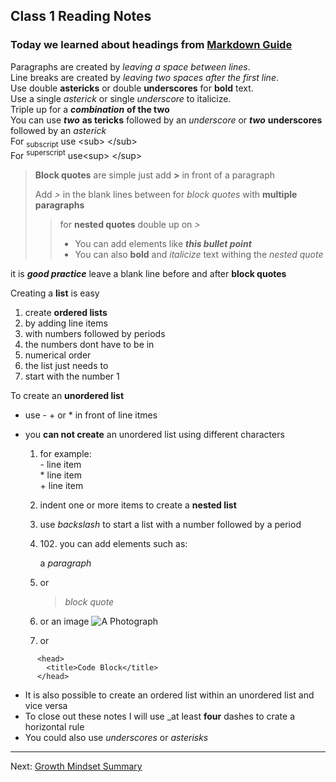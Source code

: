 ## Class 1 Reading Notes

### Today we learned about headings from [Markdown Guide](https://www.markdownguide.org/basic-syntax/#headings)

Paragraphs are created by *leaving a space between lines*.  
Line breaks are created by *leaving two spaces after the first line*.  
Use double **astericks** or double __underscores__ for **bold** text.  
Use a single *asterick* or single _underscore_ to italicize.  
Triple up for a ***combination*** **of the two**  
You can use **_two_** **as
tericks** followed by an _underscore_ or __*two*__ __underscores__ followed by an *asterick*  
For <sub>subscript</sub> use \<sub\>  \</sub\>  
For <sup>superscript</sup> use\<sup\> \</sup\>


>**Block quotes** are simple  just add **>** in front of a paragraph
>
> Add *>* in the blank lines between for *block quotes* with **multiple paragraphs**
>> for **nested quotes** double up on *>*
>> - You can add elements like *__this bullet point__*
>> - You can also **bold** and *italicize* text withing the *nested quote*

it is **_good practice_** leave a blank line before and after **block quotes**

Creating a **list** is easy
1. create **ordered lists**
2. by adding line items
3. with numbers followed by periods
4. the numbers dont have to be in
7. numerical order
10. the list just needs to 
5. start with the number 1 

To create an __unordered list__
- use - + or * in front of line itmes
- you __can not create__ an unordered list using different characters

  1. for example:  
  \- line item  
  \* line item  
  \+ line item

  5.  indent one or more items to create a __nested list__

  6.  use _backslash_ to start a list with a number followed by a period

  7.  102\. you can add elements such as:


      a _paragraph_

  8. or
      > _block quote_

  9. or an image ![A Photograph](https://www.gannett-cdn.com/presto/2021/03/22/NRCD/9d9dd9e4-e84a-402e-ba8f-daa659e6e6c5-PhotoWord_003.JPG)
  8. or
```
      <head>
        <title>Code Block</title>
      </head>
```

- It is also possible to create an ordered list within an unordered list and vice versa
- To close out these notes I will use _at least **four** dashes to crate a horizontal rule  
- You could also use _underscores_ or *asterisks*
----

Next: [Growth Mindset Summary](/Reading-Notes/102/Class01/Lab01)




  

